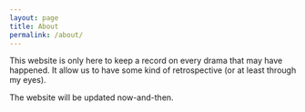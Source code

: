 ```yaml
---
layout: page
title: About
permalink: /about/
---
```


This website is only here to keep a record on every drama that may have happened.
It allow us to have some kind of retrospective (or at least through my eyes).

The website will be updated now-and-then.